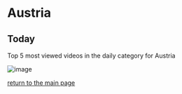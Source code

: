 # Austria

## Today
Top 5 most viewed videos in the daily category for Austria


![image](/images/main/daily/au-dailytop5Last7Days.jpeg)

[return to the main page](/main)